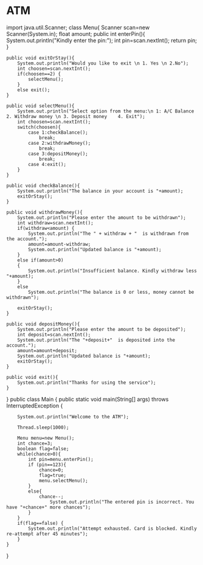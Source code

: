 # ATM
import java.util.Scanner;
class Menu{
    Scanner scan=new Scanner(System.in);
    float amount;
    public int enterPin(){
        System.out.println("Kindly enter the pin:");
        int pin=scan.nextInt();
        return pin;
    }

    public void exitOrStay(){
        System.out.println("Would you like to exit \n 1. Yes \n 2.No");
        int choosen=scan.nextInt();
        if(choosen==2) {
            selectMenu();
        }
        else exit();
    }

    public void selectMenu(){
        System.out.println("Select option from the menu:\n 1: A/C Balance      2. Withdraw money \n 3. Deposit money    4. Exit");
        int choosen=scan.nextInt();
        switch(choosen){
            case 1:checkBalance();
                break;
            case 2:withdrawMoney();
                break;
            case 3:depositMoney();
                break;
            case 4:exit();
        }
    }

    public void checkBalance(){
        System.out.println("The balance in your account is "+amount);
        exitOrStay();
    }

    public void withdrawMoney(){
        System.out.println("Please enter the amount to be withdrawn");
        int withdraw=scan.nextInt();
        if(withdraw<amount) {
            System.out.println("The " + withdraw + "  is withdrawn from the account.");
            amount=amount-withdraw;
            System.out.println("Updated balance is "+amount);
        }
        else if(amount>0)
        {
            System.out.println("Insufficient balance. Kindly withdraw less "+amount);
        }
        else
            System.out.println("The balance is 0 or less, money cannot be withdrawn");

        exitOrStay();
    }

    public void depositMoney(){
        System.out.println("Please enter the amount to be deposited");
        int deposit=scan.nextInt();
        System.out.println("The "+deposit+"  is deposited into the account.");
        amount=amount+deposit;
        System.out.println("Updated balance is "+amount);
        exitOrStay();
    }

    public void exit(){
        System.out.println("Thanks for using the service");
    }
}
public class Main {
    public static void main(String[] args) throws InterruptedException {

        System.out.println("Welcome to the ATM");

        Thread.sleep(1000);

        Menu menu=new Menu();
        int chance=3;
        boolean flag=false;
        while(chance>0){
            int pin=menu.enterPin();
            if (pin==123){
                chance=0;
                flag=true;
                menu.selectMenu();
            }
            else{
                chance--;
                    System.out.println("The entered pin is incorrect. You have "+chance+" more chances");
            }
        }
        if(flag==false) {
            System.out.println("Attempt exhausted. Card is blocked. Kindly re-attempt after 45 minutes");
        }
    }
}
